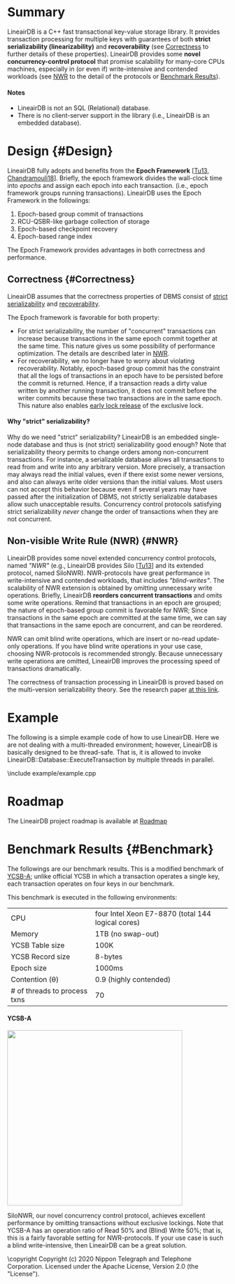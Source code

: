 # Summary

LineairDB is a C++ fast transactional key-value storage library.
It provides transaction processing for multiple keys with guarantees of both **strict serializability (linearizability)** and **recoverability** (see [Correctness](#Correctness) to further details of these properties).
LineairDB provides some **novel concurrency-control protocol** that promise scalability for many-core CPUs machines, especially in (or even if) write-intensive and contended workloads (see [NWR](#NWR) to the detail of the protocols or [Benchmark Results](#Benchmark)).

#### Notes

- LineairDB is not an SQL (Relational) database.
- There is no client-server support in the library (i.e., LineairDB is an embedded database).

# Design {#Design}

LineairDB fully adopts and benefits from the **Epoch Framework** [[Tu13], [Chandramouli18]].
Briefly, the epoch framework divides the wall-clock time into _epochs_ and assign each epoch into each transaction.
(i.e., epoch framework groups running transactions).
LineairDB uses the Epoch Framework in the followings:

1.  Epoch-based group commit of transactions
2.  RCU-QSBR-like garbage collection of storage
3.  Epoch-based checkpoint recovery
4.  Epoch-based range index

The Epoch Framework provides advantages in both correctness and performance.

## Correctness {#Correctness}

LineairDB assumes that the correctness properties of DBMS consist of [strict serializability] and [recoverability].

The Epoch framework is favorable for both property:

- For strict serializability, the number of "concurrent" transactions can increase because transactions in the same epoch commit together at the same time. This nature gives us some possibility of performance optimization. The details are described later in [NWR](#NWR).
- For recoverability, we no longer have to worry about violating recoverability. Notably, epoch-based group commit has the constraint that all the logs of transactions in an epoch have to be persisted before the commit is returned. Hence, if a transaction reads a dirty value written by another running transaction, it does not commit before the writer commits because these two transactions are in the same epoch. This nature also enables [early lock release] of the exclusive lock.

#### Why "strict" serializability?

Why do we need "strict" serializability?
LineairDB is an embedded single-node database and thus is (not strict) serializability good enough?
Note that serializability theory permits to change orders among non-concurrent transactions.
For instance, a serializable database allows all transactions to read from and write into any arbitrary version.
More precisely, a transaction may always read the initial values, even if there exist some newer versions, and also can always write older versions than the initial values. Most users can not accept this behavior because
even if several years may have passed after the initialization of DBMS, not strictly serializable databases allow such unacceptable results.
Concurrency control protocols satisfying strict serializability _never_ change the order of transactions when they are not concurrent.

## Non-visible Write Rule (NWR) {#NWR}

LineairDB provides some novel extended concurrency control protocols, named _"NWR"_ (e.g., LineairDB provides Silo [[Tu13](http://db.csail.mit.edu/pubs/silo.pdf)] and its extended protocol, named SiloNWR).
NWR-protocols have great performance in write-intensive and contended workloads, that includes _"blind-writes"_.
The scalability of NWR extension is obtained by omitting unnecessary write operations.
Briefly, LineairDB **reorders concurrent transactions** and omits some write operations.
Remind that transactions in an epoch are grouped; the nature of epoch-based group commit is favorable for NWR;
Since transactions in the same epoch are committed at the same time, we can say that transactions in the same epoch are concurrent, and can be reordered.

NWR can omit blind write operations, which are insert or no-read update-only operations.
If you have blind write operations in your use case, choosing NWR-protocols is recommended strongly.
Because unnecessary write operations are omitted, LineairDB improves the processing speed of transactions dramatically.

The correctness of transaction processing in LineairDB is proved based on the multi-version serializability theory. See the research paper [at this link](https://arxiv.org/abs/1904.08119).

# Example

The following is a simple example code of how to use LineairDB.
Here we are not dealing with a multi-threaded environment; however, LineairDB is basically designed to be thread-safe.
That is, it is allowed to invoke LineairDB::Database::ExecuteTransaction by multiple threads in parallel.

\include example/example.cpp

# Roadmap

The LineairDB project roadmap is available at [Roadmap](docs/roadmap.md)

# Benchmark Results {#Benchmark}

The followings are our benchmark results.
This is a modified benchmark of [YCSB-A]; unlike official YCSB in which a transaction operates a single key, each transaction operates on four keys in our benchmark.

This benchmark is executed in the following environments:

|                              |                                                   |
| ---------------------------- | ------------------------------------------------- |
| CPU                          | four Intel Xeon E7-8870 (total 144 logical cores) |
| Memory                       | 1TB (no swap-out)                                 |
| YCSB Table size              | 100K                                              |
| YCSB Record size             | 8-bytes                                           |
| Epoch size                   | 1000ms                                            |
| Contention (θ)               | 0.9 (highly contended)                            |
| # of threads to process txns | 70                                                |

#### YCSB-A

<img src=./epoch1000.json.png width=400px/>

SiloNWR, our novel concurrency control protocol, achieves excellent performance by omitting transactions without exclusive lockings.
Note that YCSB-A has an operation ratio of Read 50% and (Blind) Write 50%; that is, this is a fairly favorable setting for NWR-protocols.
If your use case is such a blind write-intensive, then LineairDB can be a great solution.

<!-- References -->

[ycsb-a]: https://github.com/brianfrankcooper/YCSB
[strict serializability]: https://fauna.com/blog/serializability-vs-strict-serializability-the-dirty-secret-of-database-isolation-levels
[recoverability]: https://dl.acm.org/doi/abs/10.1145/42267.42272
[early lock release]: https://dl.acm.org/doi/pdf/10.14778/1920841.1920928
[tu13]: https://dl.acm.org/doi/10.1145/2517349.2522713
[chandramouli18]: https://www.microsoft.com/en-us/research/uploads/prod/2018/03/faster-sigmod18.pdf

\copyright
Copyright (c) 2020 Nippon Telegraph and Telephone Corporation.
Licensed under the Apache License, Version 2.0 (the "License").

